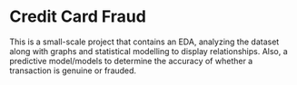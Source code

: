# Credit Card Fraud 

This is a small-scale project that contains an EDA, analyzing the dataset along with graphs and statistical modelling to display relationships. Also, a predictive model/models to determine the accuracy of whether a transaction is genuine or frauded.
